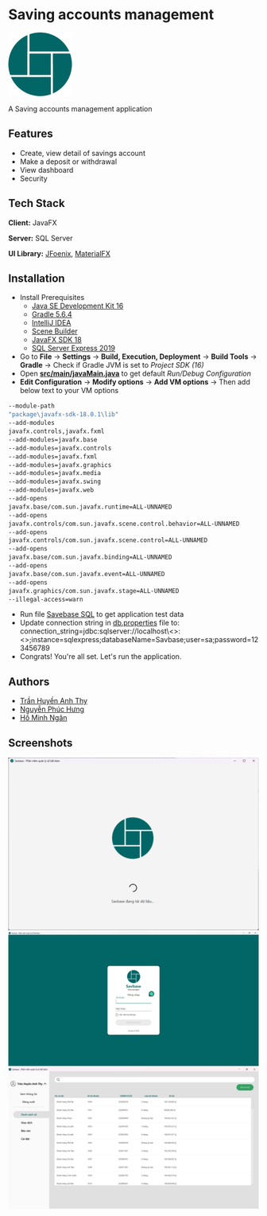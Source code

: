 
# Saving accounts management

<img alt="Logo" height="128" src="src/main/resources/images/logo.png" title="Logo" width="128"/>

A Saving accounts management application

## Features

- Create, view detail of savings account
- Make a deposit or withdrawal
- View dashboard
- Security


## Tech Stack

**Client:** JavaFX

**Server:** SQL Server

**UI Library:** [JFoenix](https://github.com/sshahine/JFoenix), [MaterialFX](https://mvnrepository.com/artifact/io.github.palexdev/materialfx/11.13.5)


## Installation

- Install Prerequisites
    - [Java SE Development Kit 16](https://www.oracle.com/java/technologies/javase/jdk16-archive-downloads.html)
    - [Gradle 5.6.4](https://gradle.org/releases/)
    - [IntelliJ IDEA](https://www.jetbrains.com/idea/)
    - [Scene Builder]()
    - [JavaFX SDK 18](https://gluonhq.com/products/javafx/)
    - [SQL Server Express 2019](https://www.microsoft.com/en-us/download/details.aspx?id=101064)
- Go to  **File** -> **Settings** -> **Build, Execution, Deployment** -> **Build Tools** -> **Gradle** -> Check if Gradle JVM is set to *Project SDK (16)*
- Open [**src/main/javaMain.java**](src/main/java/Main.java) to get default *Run/Debug Configuration*
- **Edit Configuration** -> **Modify options** -> **Add VM options** -> Then add below text to your VM options
````bash
--module-path
"package\javafx-sdk-18.0.1\lib"
--add-modules
javafx.controls,javafx.fxml
--add-modules=javafx.base
--add-modules=javafx.controls
--add-modules=javafx.fxml
--add-modules=javafx.graphics
--add-modules=javafx.media
--add-modules=javafx.swing
--add-modules=javafx.web
--add-opens
javafx.base/com.sun.javafx.runtime=ALL-UNNAMED
--add-opens
javafx.controls/com.sun.javafx.scene.control.behavior=ALL-UNNAMED
--add-opens
javafx.controls/com.sun.javafx.scene.control=ALL-UNNAMED
--add-opens
javafx.base/com.sun.javafx.binding=ALL-UNNAMED
--add-opens
javafx.base/com.sun.javafx.event=ALL-UNNAMED
--add-opens
javafx.graphics/com.sun.javafx.stage=ALL-UNNAMED
--illegal-access=warn
````
- Run file [Savebase SQL](Savbase.sql) to get application test data
- Update connection string in [db.properties](db.properties) file to:
    connection_string=jdbc\:sqlserver\://localhost\\<<YOUR SERVER>>\:<<YOUR PORT>>;instance\=sqlexpress;databaseName\=Savbase;user\=sa;password\=123456789
- Congrats! You're all set. Let's run the application.
## Authors

- [Trần Huyền Anh Thy](https://github.com/Fish7749)
- [Nguyễn Phúc Hưng](https://github.com/1k32k2)
- [Hồ Minh Ngân](https://github.com/riz285)
## Screenshots
<p align="center">
 <img src="./src/main/resources/screenshots/splash.png" alt="splash"/>
 <img src="./src/main/resources/screenshots/login.png" alt="login"/>
 <img src="./src/main/resources/screenshots/home.png" alt="home"/>

</p>
